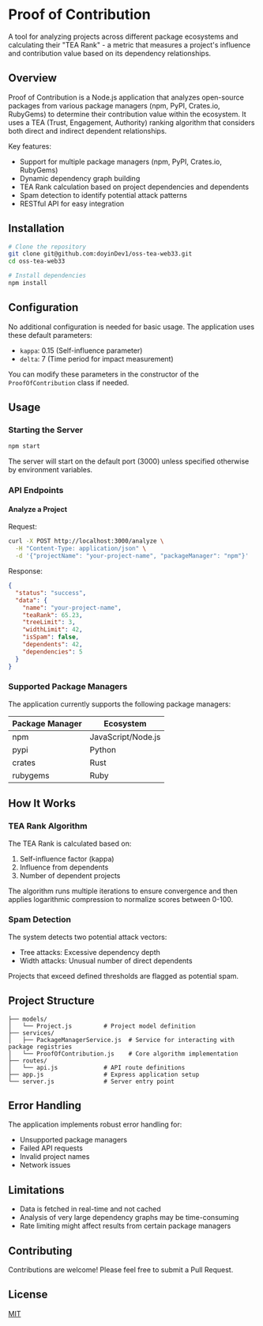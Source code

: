 # Proof of Contribution

A tool for analyzing projects across different package ecosystems and calculating their "TEA Rank" - a metric that measures a project's influence and contribution value based on its dependency relationships.

## Overview

Proof of Contribution is a Node.js application that analyzes open-source packages from various package managers (npm, PyPI, Crates.io, RubyGems) to determine their contribution value within the ecosystem. It uses a TEA (Trust, Engagement, Authority) ranking algorithm that considers both direct and indirect dependent relationships.

Key features:
- Support for multiple package managers (npm, PyPI, Crates.io, RubyGems)
- Dynamic dependency graph building
- TEA Rank calculation based on project dependencies and dependents
- Spam detection to identify potential attack patterns
- RESTful API for easy integration

## Installation

```bash
# Clone the repository
git clone git@github.com:doyinDev1/oss-tea-web33.git
cd oss-tea-web33

# Install dependencies
npm install
```

## Configuration

No additional configuration is needed for basic usage. The application uses these default parameters:
- `kappa`: 0.15 (Self-influence parameter)
- `delta`: 7 (Time period for impact measurement)

You can modify these parameters in the constructor of the `ProofOfContribution` class if needed.

## Usage

### Starting the Server

```bash
npm start
```

The server will start on the default port (3000) unless specified otherwise by environment variables.

### API Endpoints

#### Analyze a Project

Request:
```bash
curl -X POST http://localhost:3000/analyze \
  -H "Content-Type: application/json" \
  -d '{"projectName": "your-project-name", "packageManager": "npm"}'
```

Response:
```json
{
  "status": "success",
  "data": {
    "name": "your-project-name",
    "teaRank": 65.23,
    "treeLimit": 3,
    "widthLimit": 42,
    "isSpam": false,
    "dependents": 42,
    "dependencies": 5
  }
}
```

### Supported Package Managers

The application currently supports the following package managers:

| Package Manager | Ecosystem |
|----------------|-----------|
| npm            | JavaScript/Node.js |
| pypi           | Python |
| crates         | Rust |
| rubygems       | Ruby |

## How It Works

### TEA Rank Algorithm

The TEA Rank is calculated based on:
1. Self-influence factor (kappa)
2. Influence from dependents
3. Number of dependent projects

The algorithm runs multiple iterations to ensure convergence and then applies logarithmic compression to normalize scores between 0-100.

### Spam Detection

The system detects two potential attack vectors:
- Tree attacks: Excessive dependency depth
- Width attacks: Unusual number of direct dependents

Projects that exceed defined thresholds are flagged as potential spam.

## Project Structure

```
├── models/
│   └── Project.js         # Project model definition
├── services/
│   ├── PackageManagerService.js  # Service for interacting with package registries
│   └── ProofOfContribution.js    # Core algorithm implementation
├── routes/
│   └── api.js             # API route definitions
├── app.js                 # Express application setup
└── server.js              # Server entry point
```

## Error Handling

The application implements robust error handling for:
- Unsupported package managers
- Failed API requests
- Invalid project names
- Network issues

## Limitations

- Data is fetched in real-time and not cached
- Analysis of very large dependency graphs may be time-consuming
- Rate limiting might affect results from certain package managers

## Contributing

Contributions are welcome! Please feel free to submit a Pull Request.

## License

[MIT](LICENSE)